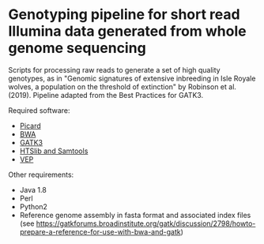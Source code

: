 # Genotyping pipeline for short read Illumina data generated from whole genome sequencing

Scripts for processing raw reads to generate a set of high quality genotypes, as in "Genomic signatures of extensive inbreeding in Isle Royale wolves, a population on the threshold of extinction" by Robinson et al. (2019). Pipeline adapted from the Best Practices for GATK3.

Required software:
- [Picard](https://broadinstitute.github.io/picard/)
- [BWA](http://bio-bwa.sourceforge.net/)
- [GATK3](https://software.broadinstitute.org/gatk/)
- [HTSlib and Samtools](http://www.htslib.org/)
- [VEP](https://uswest.ensembl.org/info/docs/tools/vep/index.html)

Other requirements:
- Java 1.8
- Perl
- Python2
- Reference genome assembly in fasta format and associated index files (see https://gatkforums.broadinstitute.org/gatk/discussion/2798/howto-prepare-a-reference-for-use-with-bwa-and-gatk)
